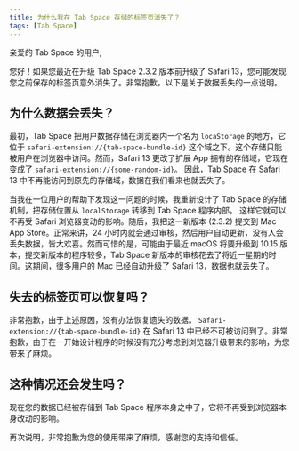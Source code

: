 ```yaml
---
title: 为什么我在 Tab Space 存储的标签页消失了？
tags: [Tab Space]
---
```


亲爱的 Tab Space 的用户,

您好！如果您最近在升级 Tab Space 2.3.2 版本前升级了 Safari 13，您可能发现您之前保存的标签页意外消失了。非常抱歉，以下是关于数据丢失的一点说明。

## 为什么数据会丢失？

最初，Tab Space 把用户数据存储在浏览器内一个名为 `locaStorage` 的地方，它位于 `safari-extension://{tab-space-bundle-id}` 这个域之下。这个存储只能被用户在浏览器中访问。然而，Safari 13 更改了扩展 App 拥有的存储域，它现在变成了 `safari-extension://{some-random-id}`。 因此，Tab Space 在 Safari 13 中不再能访问到原先的存储域，数据在我们看来也就丢失了。

当我在一位用户的帮助下发现这一问题的时候，我重新设计了 Tab Space 的存储机制，把存储位置从 `localStorage` 转移到 Tab Space 程序内部。 这样它就可以不再受 Safari 浏览器变动的影响。随后，我把这一新版本 (2.3.2) 提交到 Mac App Store。正常来讲，24 小时内就会通过审核，然后用户自动更新，没有人会丢失数据，皆大欢喜。然而可惜的是，可能由于最近 macOS 将要升级到 10.15 版本，提交新版本的程序较多，Tab Space 新版本的审核花去了将近一星期的时间。这期间，很多用户的 Mac 已经自动升级了 Safari 13，数据也就丢失了。

## 失去的标签页可以恢复吗？

非常抱歉，由于上述原因，没有办法恢复遗失的数据。 `Safari-extension://{tab-space-bundle-id}` 在 Safari 13 中已经不可被访问到了。非常抱歉，由于在一开始设计程序的时候没有充分考虑到浏览器升级带来的影响，为您带来了麻烦。

## 这种情况还会发生吗？

现在您的数据已经被存储到 Tab Space 程序本身之中了，它将不再受到浏览器本身改动的影响。

再次说明，非常抱歉为您的使用带来了麻烦，感谢您的支持和信任。
